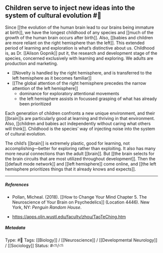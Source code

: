## Children serve to inject new ideas into the system of cultural evolution #🧠 

Since [[the evolution of the human brain lead to our brains being immature at birth]], we have the longest childhood of any species and [[much of the growth of the human brain occurs after birth]]. Also, [[babies and children are more reliant on the right hemisphere than the left]]. This extended period of learning and exploration is what’s distinctive about us. Childhood is, as Dr. [[Alison Gopnik]] put it, the research and development stage of the species, concerned exclusively with learning and exploring. We adults are production and marketing.

- [[Novelty is handled by the right hemisphere, and is transferred to the left hemisphere as it becomes familiar]]
- [[The global attention of the right hemisphere precedes the narrow attention of the left hemisphere]]
    - dominance for exploratory attentional movements
    - the left hemisphere assists in focussed grasping of what has already been prioritized

Each generation of children confronts a new unique environment, and their [[brain]]s are particularly good at learning and thriving in that environment. Also, [[children and babies act independently without caring what others will think]]. Childhood is the species’ way of injecting noise into the system of cultural evolution.

The child’s [[brain]] is extremely plastic, good for learning, not accomplishing—better for exploring rather than exploiting. It also has many more neural connections than the adult [[brain]]. But [[the brain selects for the brain circuits that are most utilized throughout development]]. Then the [[default mode network]] and [[left hemisphere]] come online, and [[the left hemisphere prioritizes things that it already knows and expects]].

___

##### References

- Pollan, Micheal. (2018). [[How to Change Your Mind Chapter 5. The Neuroscience of Your Brain on Psychedelics]] (Location 4446). New York, NY: _Penguin Random House_. 

- https://apps.olin.wustl.edu/faculty/zhou/TaoTeChing.htm

##### Metadata

Type: #🔴 
Tags: [[Biology]] / [[Neuroscience]] / [[Developmental Neurology]] / [[Sociology]] 
Status: #⛅️/⛅️ 